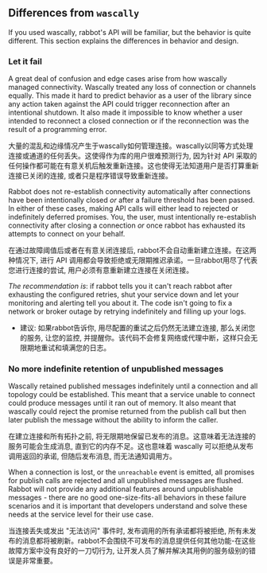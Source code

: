 ## Differences from `wascally`

If you used wascally, rabbot's API will be familiar, but the behavior is quite different. This section explains the differences in behavior and design.

### Let it fail

A great deal of confusion and edge cases arise from how wascally managed connectivity. Wascally treated any loss of connection or channels equally. This made it hard to predict behavior as a user of the library since any action taken against the API could trigger reconnection after an intentional shutdown. It also made it impossible to know whether a user intended to reconnect a closed connection or if the reconnection was the result of a programming error.

大量的混乱和边缘情况产生于wascally如何管理连接。wascally以同等方式处理连接或通道的任何丢失。这使得作为库的用户很难预测行为, 因为针对 API 采取的任何操作都可能在有意关机后触发重新连接。这也使得无法知道用户是否打算重新连接已关闭的连接, 或者只是程序错误导致重新连接。

Rabbot does not re-establish connectivity automatically after connections have been intentionally closed _or_ after a failure threshold has been passed. In either of these cases, making API calls will either lead to rejected or indefinitely deferred promises. You, the user, must intentionally re-establish connectivity after closing a connection _or_ once rabbot has exhausted its attempts to connect on your behalf.

在通过故障阈值后或者在有意关闭连接后, rabbot不会自动重新建立连接。在这两种情况下, 进行 API 调用都会导致拒绝或无限期推迟承诺。一旦rabbot用尽了代表您进行连接的尝试, 用户必须有意重新建立连接在关闭连接。

*The recommendation is*: if rabbot tells you it can't reach rabbot after exhausting the configured retries, shut your service down and let your monitoring and alerting tell you about it. The code isn't going to fix a network or broker outage by retrying indefinitely and filling up your logs.

* 建议: 如果rabbot告诉你, 用尽配置的重试之后仍然无法建立连接, 那么关闭您的服务, 让您的监控, 并提醒你。该代码不会修复网络或代理中断，这样只会无限期地重试和填满您的日志。

### No more indefinite retention of unpublished messages

Wascally retained published messages indefinitely until a connection and all topology could be established. This meant that a service unable to connect could produce messages until it ran out of memory. It also meant that wascally could reject the promise returned from the publish call but then later publish the message without the ability to inform the caller.

在建立连接和所有拓扑之前, 将无限期地保留已发布的消息。这意味着无法连接的服务可能会生成消息, 直到它的内存不足。这也意味着 wascally 可以拒绝从发布调用返回的承诺, 但随后发布消息, 而无法通知调用方。

When a connection is lost, or the `unreachable` event is emitted, all promises for publish calls are rejected and all unpublished messages are flushed. Rabbot will not provide any additional features around unpublishable messages - there are no good one-size-fits-all behaviors in these failure scenarios and it is important that developers understand and solve these needs at the service level for their use case.

当连接丢失或发出 "无法访问" 事件时, 发布调用的所有承诺都将被拒绝, 所有未发布的消息都将被刷新。rabbot不会围绕不可发布的消息提供任何其他功能-在这些故障方案中没有良好的一刀切行为, 让开发人员了解并解决其用例的服务级别的错误是非常重要。

